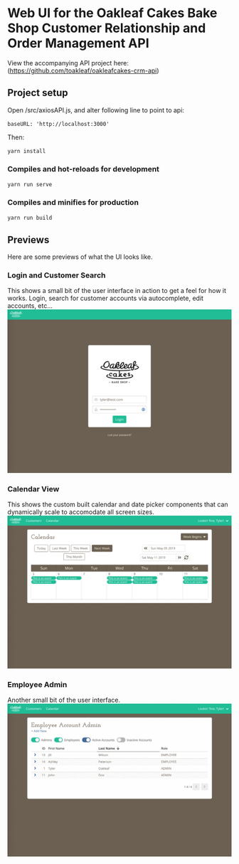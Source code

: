 # Web UI for the Oakleaf Cakes Bake Shop Customer Relationship and Order Management API

View the accompanying API project here: (https://github.com/toakleaf/oakleafcakes-crm-api)

## Project setup

Open /src/axiosAPI.js, and alter following line to point to api:

```
baseURL: 'http://localhost:3000'
```

Then:

```
yarn install
```

### Compiles and hot-reloads for development

```
yarn run serve
```

### Compiles and minifies for production

```
yarn run build
```

## Previews

Here are some previews of what the UI looks like.

### Login and Customer Search

This shows a small bit of the user interface in action to get a feel for how it works. Login, search for customer accounts via autocomplete, edit accounts, etc...
![](README-GIFS/LoginAndAutocompleteAccount.gif)

### Calendar View

This shows the custom built calendar and date picker components that can dynamically scale to accomodate all screen sizes.
![](README-GIFS/CalendarRecording.gif)

### Employee Admin

Another small bit of the user interface.
![](README-GIFS/EmployeeAdmin.gif)
